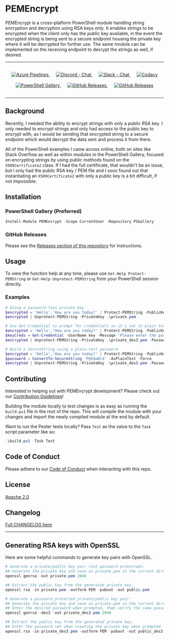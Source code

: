 # PEMEncrypt

PEMEncrypt is a cross-platform PowerShell module handling string encryption and decryption using RSA keys only. It enables strings to be encrypted when the client only has the public key available, in the event the encrypted string is being sent to a secure endpoint housing the private key where it will be decrypted for further use. The same module can be implemented on the receiving endpoint to decrypt the strings as well, if desired.

***
<br />
<div align="center">
  <!-- Azure Pipelines -->
  <a href="https://dev.azure.com/scrthq/SCRT%20HQ/_build/latest?definitionId=6">
    <img src="https://dev.azure.com/scrthq/SCRT%20HQ/_apis/build/status/PEMEncrypt-CI"
      alt="Azure Pipelines" title="Azure Pipelines" />
  </a>&nbsp;&nbsp;&nbsp;&nbsp;
  <!-- Discord -->
  <a href="https://discord.gg/G66zVG7">
    <img src="https://img.shields.io/discord/235574673155293194.svg?style=flat&label=Discord&logo=discord&color=purple"
      alt="Discord - Chat" title="Discord - Chat" />
  </a>&nbsp;&nbsp;&nbsp;&nbsp;
  <!-- Slack -->
  <a href="https://scrthq-slack-invite.herokuapp.com/">
    <img src="https://img.shields.io/badge/chat-on%20slack-orange.svg?style=flat&logo=slack"
      alt="Slack - Chat" title="Slack - Chat" />
  </a>&nbsp;&nbsp;&nbsp;&nbsp;
  <!-- Codacy -->
  <a href="https://www.codacy.com/app/scrthq/PEMEncrypt?utm_source=github.com&amp;utm_medium=referral&amp;utm_content=scrthq/PEMEncrypt&amp;utm_campaign=Badge_Grade">
    <img src="https://api.codacy.com/project/badge/Grade/63f7e2eb9b764c62a4ff196f68c59100"
      alt="Codacy" title="Codacy" />
  </a>
  </br>
  </br>
  <!-- PS Gallery -->
  <a href="https://www.PowerShellGallery.com/packages/PEMEncrypt">
    <img src="https://img.shields.io/powershellgallery/dt/PEMEncrypt.svg?style=flat&logo=powershell&color=blue"
      alt="PowerShell Gallery" title="PowerShell Gallery" />
  </a>&nbsp;&nbsp;&nbsp;&nbsp;
  <!-- GitHub Releases -->
  <a href="https://github.com/scrthq/PEMEncrypt/releases/latest">
    <img src="https://img.shields.io/github/downloads/scrthq/PEMEncrypt/total.svg?logo=github&color=blue"
      alt="GitHub Releases" title="GitHub Releases" />
  </a>&nbsp;&nbsp;&nbsp;&nbsp;
  <!-- GitHub Releases -->
  <a href="https://github.com/scrthq/PEMEncrypt/releases/latest">
    <img src="https://img.shields.io/github/release/scrthq/PEMEncrypt.svg?label=version&logo=github"
      alt="GitHub Releases" title="GitHub Releases" />
  </a>
</div>
<br />

***

## Background

Recently, I needed the ability to encrypt strings with *only* a public RSA key. I only needed to encrypt strings and only had access to the public key to encrypt with, as I would be sending that encrypted string to a secure endpoint which would decrypt the data sent and process it from there.

All of the PowerShell examples I came across online, both on sites like Stack Overflow as well as within modules in the PowerShell Gallery, focused on encrypting strings by using public methods found on the `X509Certificate2` class. If I had the full certificate, that wouldn't be an issue, but I only had the public RSA key / PEM file and I soon found out that instantiating an `X509Certificate2` with only a public key is a bit difficult, if not impossible.

## Installation

### PowerShell Gallery (Preferred)

```powershell
Install-Module PEMEncrypt -Scope CurrentUser -Repository PSGallery
```

### GitHub Releases

Please see the [Releases section of this repository](https://github.com/scrthq/PEMEncrypt/releases) for instructions.

## Usage

To view the function help at any time, please use `Get-Help Protect-PEMString` or `Get-Help Unprotect-PEMString` from your PowerShell session directly.

### Examples

```powershell
# Using a password-less private key
$encrypted = 'Hello','How are you today?' | Protect-PEMString -PublicKey .\public.pem
$encrypted | Unprotect-PEMString -PrivateKey .\private.pem

# Use Get-Credential to prompt for credentials so it's not in plain text
$encrypted = 'Hello','How are you today?' | Protect-PEMString -PublicKey .\public_des3.pem
$keyCreds = Get-Credential -UserName key -Message 'Please enter the password for the private key'
$encrypted | Unprotect-PEMString -PrivateKey .\private_des3.pem -Password $keyCreds.Password

# Build a SecureString using a plain-text password
$encrypted = 'Hello','How are you today?' | Protect-PEMString -PublicKey .\public_des3.pem
$password = ConvertTo-SecureString 'P@$$w0rd' -AsPlainText -Force
$encrypted | Unprotect-PEMString -PrivateKey .\private_des3.pem -Password $password
```

## Contributing

Interested in helping out with PEMEncrypt development? Please check out our [Contribution Guidelines](https://github.com/scrthq/PEMEncrypt/blob/master/CONTRIBUTING.md)!

Building the module locally to test changes is as easy as running the `build.ps1` file in the root of the repo. This will compile the module with your changes and import the newly compiled module at the end by default.

Want to run the Pester tests locally? Pass `Test` as the value to the `Task` script parameter like so:

```powershell
.\build.ps1 -Task Test
```

## Code of Conduct

Please adhere to our [Code of Conduct](https://github.com/scrthq/PEMEncrypt/blob/master/CODE_OF_CONDUCT.md) when interacting with this repo.

## License

[Apache 2.0](https://tldrlegal.com/license/apache-license-2.0-(apache-2.0))

## Changelog

[Full CHANGELOG here](https://github.com/scrthq/PEMEncrypt/blob/master/CHANGELOG.md)

***

## Generating RSA keys with OpenSSL

Here are some helpful commands to generate key pairs with OpenSSL.

```powershell
# Generate a private/public key pair (not password protected):
## Generate the private key and save as private.pem in the current directory.
openssl genrsa -out private.pem 2048

## Extract the public key from the generated private key.
openssl rsa -in private.pem -outform PEM -pubout -out public.pem

# Generate a password protected private/public key pair:
## Generate the private key and save as private.pem in the current directory.
## Enter the desired password when prompted, then verify the same password when prompted again.
openssl genrsa -des3 -out private_des3.pem 2048

## Extract the public key from the generated private key.
## Enter the password set when creating the private key when prompted.
openssl rsa -in private_des3.pem -outform PEM -pubout -out public_des3.pem
```
